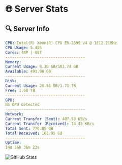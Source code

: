 # 🌐 Server Stats
## 🔍 Server Info
```yaml
CPU: Intel(R) Xeon(R) CPU E5-2699 v4 @ 1312.21MHz
CPU Usage: 5.40%
Cores: 44P | 88T
-----------------------------------
Memory:
Current Usage: 8.30 GB/503.74 GB
Available: 491.98 GB
-----------------------------------
Disk:
Current Usage: 28.51 GB/1.71 TB
Free: 1.60 TB
-----------------------------------
GPU:
No GPU detected
-----------------------------------
Network:
Current Transfer (Sent): 407.53 KB/s
Current Transfer (Received): 74.45 KB/s
Total Sent: 776.85 GB
Total Received: 162.95 GB
-----------------------------------
Uptime:
14d 16h 36m 23s
```
![GitHub Stats](https://img.shields.io/badge/Updated-2025-05-04_09:45:11-blue)